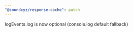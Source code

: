 ```yaml
---
"@soundxyz/response-cache": patch
---
```


logEvents.log is now optional (console.log default fallback)
